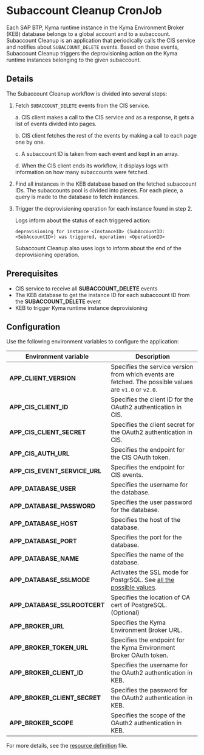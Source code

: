 # Subaccount Cleanup CronJob

Each SAP BTP, Kyma runtime instance in the Kyma Environment Broker (KEB) database belongs to a global account and to a subaccount.
Subaccount Cleanup is an application that periodically calls the CIS service and notifies about `SUBACCOUNT_DELETE` events.
Based on these events, Subaccount Cleanup triggers the deprovisioning action on the Kyma runtime instances belonging to the given subaccount.

## Details

The Subaccount Cleanup workflow is divided into several steps:

1. Fetch `SUBACCOUNT_DELETE` events from the CIS service.

    a. CIS client makes a call to the CIS service and as a response, it gets a list of events divided into pages.

    b. CIS client fetches the rest of the events by making a call to each page one by one.

    c. A subaccount ID is taken from each event and kept in an array.

    d. When the CIS client ends its workflow, it displays logs with information on how many subaccounts were fetched.

2. Find all instances in the KEB database based on the fetched subaccount IDs.
   The subaccounts pool is divided into pieces. For each piece, a query is made to the database to fetch instances.

3. Trigger the deprovisioning operation for each instance found in step 2.

   Logs inform about the status of each triggered action:

    ```
    deprovisioning for instance <InstanceID> (SubAccountID: <SubAccountID>) was triggered, operation: <OperationID>
    ```

   Subaccount Cleanup also uses logs to inform about the end of the deprovisioning operation.

## Prerequisites

* CIS service to receive all **SUBACCOUNT_DELETE** events
* The KEB database to get the instance ID for each subaccount ID from the **SUBACCOUNT_DELETE** event
* KEB to trigger Kyma runtime instance deprovisioning

## Configuration

Use the following environment variables to configure the application:

| Environment variable | Description |
|---|---|
| **APP_CLIENT_VERSION** | Specifies the service version from which events are fetched. The possible values are  `v1.0` or `v2.0`.|
| **APP_CIS_CLIENT_ID** | Specifies the client ID for the OAuth2 authentication in CIS.|
| **APP_CIS_CLIENT_SECRET** | Specifies the client secret for the OAuth2 authentication in CIS.|
| **APP_CIS_AUTH_URL** | Specifies the endpoint for the CIS OAuth token.|
| **APP_CIS_EVENT_SERVICE_URL** | Specifies the endpoint for CIS events.|
| **APP_DATABASE_USER** | Specifies the username for the database.|
| **APP_DATABASE_PASSWORD** | Specifies the user password for the database.|
| **APP_DATABASE_HOST** | Specifies the host of the database.|
| **APP_DATABASE_PORT** | Specifies the port for the database.|
| **APP_DATABASE_NAME** | Specifies the name of the database.|
| **APP_DATABASE_SSLMODE** | Activates the SSL mode for PostgrSQL. See [all the possible values](https://www.postgresql.org/docs/9.1/libpq-ssl.html).|
| **APP_DATABASE_SSLROOTCERT** | Specifies the location of CA cert of PostgreSQL. (Optional)|
| **APP_BROKER_URL**  | Specifies the Kyma Environment Broker URL.|
| **APP_BROKER_TOKEN_URL** | Specifies the endpoint for the Kyma Environment Broker OAuth token.|
| **APP_BROKER_CLIENT_ID** | Specifies the username for the OAuth2 authentication in KEB.|
| **APP_BROKER_CLIENT_SECRET** | Specifies the password for the OAuth2 authentication in KEB.|
| **APP_BROKER_SCOPE** | Specifies the scope of the OAuth2 authentication in KEB.|

For more details, see the [resource definition](../../resources/keb/templates/subaccount-cleanup-job.yaml) file.
